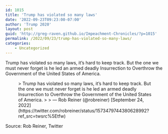 ```yaml
---
id: 1015
title: 'Trump has violated so many laws'
date: '2022-09-23T09:23:00-07:00'
author: 'Trump 2020'
layout: post
guid: 'http://greg-raven.github.io/Impeachment-Chronicles/?p=1015'
permalink: /2022/09/23/trump-has-violated-so-many-laws/
categories:
    - Uncategorized
---
```


Trump has violated so many laws, it’s hard to keep track. But the one we must never forget is he led an armed deadly Insurrection to Overthrow the Government of the United States of America.

<figure class="wp-block-embed is-type-rich is-provider-twitter wp-block-embed-twitter"><div class="wp-block-embed__wrapper">> Trump has violated so many laws, it’s hard to keep track. But the one we must never forget is he led an armed deadly Insurrection to Overthrow the Government of the United States of America.
> 
> — Rob Reiner (@robreiner) [September 24, 2022](https://twitter.com/robreiner/status/1573479744380628992?ref_src=twsrc%5Etfw)

<script async="" charset="utf-8" src="https://platform.twitter.com/widgets.js"></script></div></figure>Source: Rob Reiner, Twitter